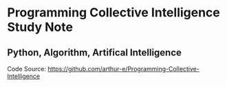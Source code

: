 
Programming Collective Intelligence Study Note
===

Python, Algorithm, Artifical Intelligence
---

Code Source:
https://github.com/arthur-e/Programming-Collective-Intelligence
